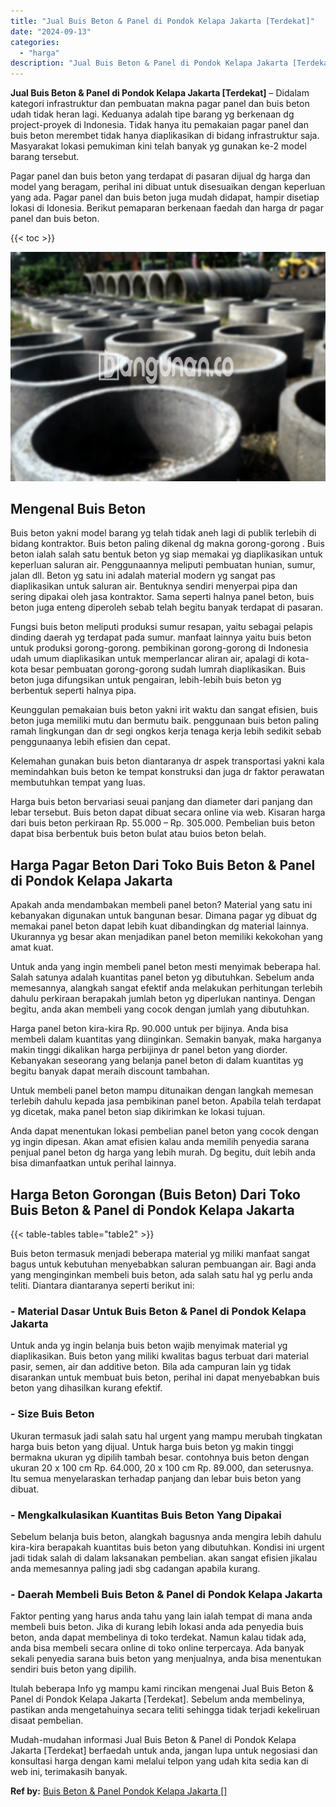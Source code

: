 ```yaml
---
title: "Jual Buis Beton & Panel di Pondok Kelapa Jakarta [Terdekat]"
date: "2024-09-13"
categories: 
  - "harga"
description: "Jual Buis Beton & Panel di Pondok Kelapa Jakarta [Terdekat]. Mudah-mudahan informasi Jual Buis Beton & Panel di Pondok Kelapa Jakarta [Terdekat] berfaedah..."
---
```


**Jual Buis Beton & Panel di Pondok Kelapa Jakarta \[Terdekat\]** – Didalam kategori infrastruktur dan pembuatan makna pagar panel dan buis beton udah tidak heran lagi. Keduanya adalah tipe barang yg berkenaan dg project-proyek di Indonesia. Tidak hanya itu pemakaian pagar panel dan buis beton merembet tidak hanya diaplikasikan di bidang infrastruktur saja. Masyarakat lokasi pemukiman kini telah banyak yg gunakan ke-2 model barang tersebut.

Pagar panel dan buis beton yang terdapat di pasaran dijual dg harga dan model yang beragam, perihal ini dibuat untuk disesuaikan dengan keperluan yang ada. Pagar panel dan buis beton juga mudah didapat, hampir disetiap lokasi di Idonesia. Berikut pemaparan berkenaan faedah dan harga dr pagar panel dan buis beton.

{{< toc >}}

![Jual Buis Beton & Panel di Pondok Kelapa Jakarta [Terdekat]](/images/jual-panel-buis-beton-murah-27.png)

## Mengenal Buis Beton

Buis beton yakni model barang yg telah tidak aneh lagi di publik terlebih di bidang kontraktor. Buis beton paling dikenal dg makna gorong-gorong . Buis beton ialah salah satu bentuk beton yg siap memakai yg diaplikasikan untuk keperluan saluran air. Penggunaannya meliputi pembuatan hunian, sumur, jalan dll. Beton yg satu ini adalah material modern yg sangat pas diaplikasikan untuk saluran air. Bentuknya sendiri menyerpai pipa dan sering dipakai oleh jasa kontraktor. Sama seperti halnya panel beton, buis beton juga enteng diperoleh sebab telah begitu banyak terdapat di pasaran.

Fungsi buis beton meliputi produksi sumur resapan, yaitu sebagai pelapis dinding daerah yg terdapat pada sumur. manfaat lainnya yaitu buis beton untuk produksi gorong-gorong. pembikinan gorong-gorong di Indonesia udah umum diaplikasikan untuk memperlancar aliran air, apalagi di kota-kota besar pembuatan gorong-gorong sudah lumrah diaplikasikan. Buis beton juga difungsikan untuk pengairan, lebih-lebih buis beton yg berbentuk seperti halnya pipa.

Keunggulan pemakaian buis beton yakni irit waktu dan sangat efisien, buis beton juga memiliki mutu dan bermutu baik. penggunaan buis beton paling ramah lingkungan dan dr segi ongkos kerja tenaga kerja lebih sedikit sebab penggunaanya lebih efisien dan cepat.

Kelemahan gunakan buis beton diantaranya dr aspek transportasi yakni kala memindahkan buis beton ke tempat konstruksi dan juga dr faktor perawatan membutuhkan tempat yang luas.

Harga buis beton bervariasi seuai panjang dan diameter dari panjang dan lebar tersebut. Buis beton dapat dibuat secara online via web. Kisaran harga dari buis beton perkiraan Rp. 55.000 – Rp. 305.000. Pembelian buis beton dapat bisa berbentuk buis beton bulat atau buios beton belah.

## Harga Pagar Beton Dari Toko Buis Beton & Panel di Pondok Kelapa Jakarta

Apakah anda mendambakan membeli panel beton? Material yang satu ini kebanyakan digunakan untuk bangunan besar. Dimana pagar yg dibuat dg memakai panel beton dapat lebih kuat dibandingkan dg material lainnya. Ukurannya yg besar akan menjadikan panel beton memiliki kekokohan yang amat kuat.

Untuk anda yang ingin membeli panel beton mesti menyimak beberapa hal. Salah satunya adalah kuantitas panel beton yg dibutuhkan. Sebelum anda memesannya, alangkah sangat efektif anda melakukan perhitungan terlebih dahulu perkiraan berapakah jumlah beton yg diperlukan nantinya. Dengan begitu, anda akan membeli yang cocok dengan jumlah yang dibutuhkan.

Harga panel beton kira-kira Rp. 90.000 untuk per bijinya. Anda bisa membeli dalam kuantitas yang diinginkan. Semakin banyak, maka harganya makin tinggi dikalikan harga perbijinya dr panel beton yang diorder. Kebanyakan seseorang yang belanja panel beton di dalam kuantitas yg begitu banyak dapat meraih discount tambahan.

Untuk membeli panel beton mampu ditunaikan dengan langkah memesan terlebih dahulu kepada jasa pembikinan panel beton. Apabila telah terdapat yg dicetak, maka panel beton siap dikirimkan ke lokasi tujuan.

Anda dapat menentukan lokasi pembelian panel beton yang cocok dengan yg ingin dipesan. Akan amat efisien kalau anda memilih penyedia sarana penjual panel beton dg harga yang lebih murah. Dg begitu, duit lebih anda bisa dimanfaatkan untuk perihal lainnya.

## Harga Beton Gorongan (Buis Beton) Dari Toko Buis Beton & Panel di Pondok Kelapa Jakarta

{{< table-tables table="table2" >}}

Buis beton termasuk menjadi beberapa material yg miliki manfaat sangat bagus untuk kebutuhan menyebabkan saluran pembuangan air. Bagi anda yang menginginkan membeli buis beton, ada salah satu hal yg perlu anda teliti. Diantara diantaranya seperti berikut ini:

### \- Material Dasar Untuk Buis Beton & Panel di Pondok Kelapa Jakarta

Untuk anda yg ingin belanja buis beton wajib menyimak material yg diaplikasikan. Buis beton yang miliki kwalitas bagus terbuat dari material pasir, semen, air dan additive beton. Bila ada campuran lain yg tidak disarankan untuk membuat buis beton, perihal ini dapat menyebabkan buis beton yang dihasilkan kurang efektif.

### \- Size Buis Beton

Ukuran termasuk jadi salah satu hal urgent yang mampu merubah tingkatan harga buis beton yang dijual. Untuk harga buis beton yg makin tinggi bermakna ukuran yg dipilih tambah besar. contohnya buis beton dengan ukuran 20 x 100 cm Rp. 64.000, 20 x 100 cm Rp. 89.000, dan seterusnya. Itu semua menyelaraskan terhadap panjang dan lebar buis beton yang dibuat.

### \- Mengkalkulasikan Kuantitas Buis Beton Yang Dipakai

Sebelum belanja buis beton, alangkah bagusnya anda mengira lebih dahulu kira-kira berapakah kuantitas buis beton yang dibutuhkan. Kondisi ini urgent jadi tidak salah di dalam laksanakan pembelian. akan sangat efisien jikalau anda memesannya paling jadi sbg cadangan apabila kurang.

### \- Daerah Membeli Buis Beton & Panel di Pondok Kelapa Jakarta

Faktor penting yang harus anda tahu yang lain ialah tempat di mana anda membeli buis beton. Jika di kurang lebih lokasi anda ada penyedia buis beton, anda dapat membelinya di toko terdekat. Namun kalau tidak ada, anda bisa membeli secara online di toko online terpercaya. Ada banyak sekali penyedia sarana buis beton yang menjualnya, anda bisa menentukan sendiri buis beton yang dipilih.

Itulah beberapa Info yg mampu kami rincikan mengenai Jual Buis Beton & Panel di Pondok Kelapa Jakarta \[Terdekat\]. Sebelum anda membelinya, pastikan anda mengetahuinya secara teliti sehingga tidak terjadi kekeliruan disaat pembelian.

Mudah-mudahan informasi Jual Buis Beton & Panel di Pondok Kelapa Jakarta \[Terdekat\] berfaedah untuk anda, jangan lupa untuk negosiasi dan konsultasi harga dengan kami melalui telpon yang udah kita sedia kan di web ini, terimakasih banyak.

**Ref by:** [Buis Beton & Panel Pondok Kelapa Jakarta []](https://id.wikipedia.org/wiki/Buis)

